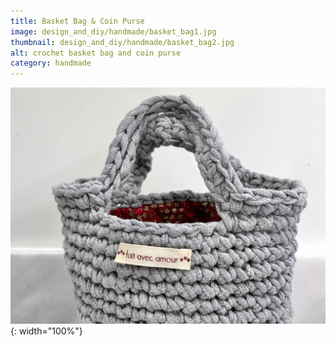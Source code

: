 ```yaml
---
title: Basket Bag & Coin Purse
image: design_and_diy/handmade/basket_bag1.jpg
thumbnail: design_and_diy/handmade/basket_bag2.jpg
alt: crochet basket bag and coin purse
category: handmade
---
```


![crochet basket bag](./assets/img/design_and_diy/handmade/basket_bag2.jpg){: width="100%"}
